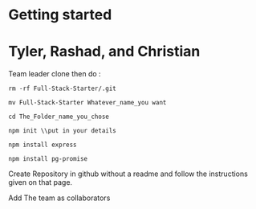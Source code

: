 # Getting started

# Tyler, Rashad, and Christian

Team leader clone then do :

`rm -rf Full-Stack-Starter/.git`

`mv Full-Stack-Starter Whatever_name_you want`

`cd The_Folder_name_you_chose`

`npm init \\put in your details`

`npm install express`

`npm install pg-promise`

Create Repository in github without a readme and follow the instructions given on that page.

Add The team as collaborators
